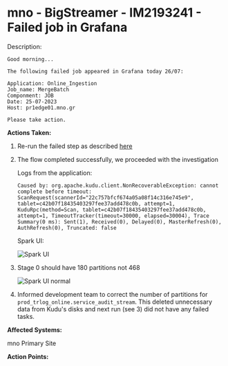 # mno - BigStreamer - IM2193241 - Failed job in Grafana

</b>Description:</b>

```text
Good morning...

The following failed job appeared in Grafana today 26/07:

Application: Online_Ingestion
Job_name: MergeBatch
Componment: JOB
Date: 25-07-2023
Host: pr1edge01.mno.gr

Please take action.
```

<b>Actions Taken:</b>

1. Re-run the failed step as described [here](../supportDocuments/applicationFlows/online.md#batch)
2. The flow completed successfully, we proceeded with the investigation

   Logs from the application:

   ```
   Caused by: org.apache.kudu.client.NonRecoverableException: cannot complete before timeout: ScanRequest(scannerId="22c757bfcf674a05a08f14c316e745e9", tablet=c42b07f18435403297fee37add478c0b, attempt=1, KuduRpc(method=Scan, tablet=c42b07f18435403297fee37add478c0b, attempt=1, TimeoutTracker(timeout=30000, elapsed=30004), Trace Summary(0 ms): Sent(1), Received(0), Delayed(0), MasterRefresh(0), AuthRefresh(0), Truncated: false 
   ```

   Spark UI:

   ![Spark UI](.media/IM2193241_1.png)

3. Stage 0 should have 180 partitions not 468

   ![Spark UI normal](.media/IM2193241_2.png)

4. Informed development team to correct the number of partitions for `prod_trlog_online.service_audit_stream`. This deleted unnecessary data from Kudu's disks and next run (see 3) did not have any failed tasks.

<b>Affected Systems:</b>

mno Primary Site

<b>Action Points:</b>
